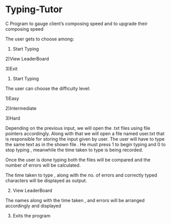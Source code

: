# Typing-Tutor

C Program to gauge client’s composing speed and to upgrade their composing speed

The user gets to choose among:

1) Start Typing

2)View LeaderBoard

3)Exit

1) Start Typing

The user can choose the difficulty level:

1)Easy

2)Intermediate

3)Hard

Depending on the previous input, we will open the .txt files using file pointers accordingly.
Along with that we will open a file named user.txt that is responsible for storing the input given by user.
The user will have to type the same text as in the shown file . He must press 1 to begin typing and 0 to stop typing , meanwhile the time taken to type is being recorded.

Once the user is done typing both the files will be compared and the number of errors will be calculated.

The time taken to type , along with the no. of errors and correctly typed characters will be displayed as output.

2) View LeaderBoard

The names along with the time taken , and errors will be arranged accordingly and displayed

3) Exits the program
